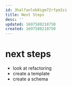 ```yaml
---
id: 3halfanlnb8igm72rfpm3zi
title: Next Steps
desc: ''
updated: 1697580218750
created: 1697580218750
---
```



# next steps
- look at refactoring
- create a template
- create a schema
